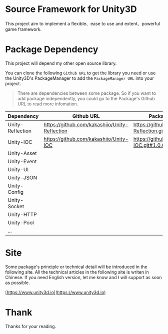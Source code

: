 # Source Framework for Unity3D

This project aim to implement a flexible、ease to use and extent、powerful game framework.

# Package Dependency

This project will depend my other open source library.

You can clone the following `Github URL` to get the library you need or use the Unity3D's PackageManager to add the `PackageManager URL` into your project. 

> There are dependencies between some package. So if you want to add package independently, you could go to the Package's Github URL to read more infomation.

| Dependency | Github URL | PackageManager URL | Status |
| -- | -- | -- | -- |
| Unity-Reflection | https://github.com/kakashiio/Unity-Reflection | https://github.com/kakashiio/Unity-Reflection.git#1.0.0 | `DONE` |
| Unity-IOC | https://github.com/kakashiio/Unity-IOC | https://github.com/kakashiio/Unity-IOC.git#1.0.0 | `DONE(Minimum)` |
| Unity-Asset |  |  | `Developing` |
| Unity-Event |  |  | ~~NOT YET~~ |
| Unity-UI |  |  | ~~NOT YET~~ |
| Unity-JSON |  |  | ~~NOT YET~~ |
| Unity-Config |  |  | ~~NOT YET~~ |
| Unity-Socket |  |  | ~~NOT YET~~ |
| Unity-HTTP |  |  | ~~NOT YET~~ |
| Unity-Pool |  |  | ~~NOT YET~~ |
| ... |  |  |  |

# Site

Some package's principle or technical detail will be introduced in the following site. All the technical articles in the following site is writen in Chinese. If you need English version, let me know and I will support as soon as possible. 

[https://www.unity3d.io](https://www.unity3d.io)

# Thank

Thanks for your reading.
